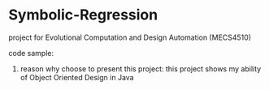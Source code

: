 # Symbolic-Regression
project for Evolutional Computation and Design Automation (MECS4510)

code sample:

1. reason why choose to present this project: this project shows my ability of Object Oriented Design in Java
